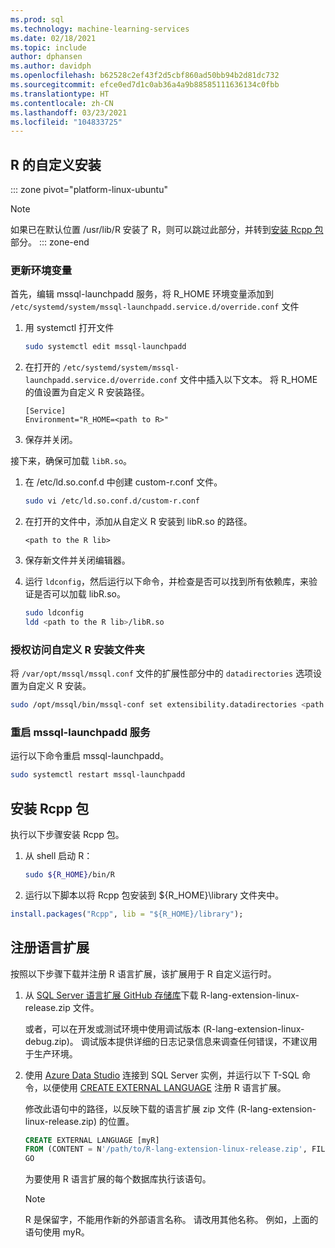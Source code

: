 ```yaml
---
ms.prod: sql
ms.technology: machine-learning-services
ms.date: 02/18/2021
ms.topic: include
author: dphansen
ms.author: davidph
ms.openlocfilehash: b62528c2ef43f2d5cbf860ad50bb94b2d81dc732
ms.sourcegitcommit: efce0ed7d1c0ab36a4a9b88585111636134c0fbb
ms.translationtype: HT
ms.contentlocale: zh-CN
ms.lasthandoff: 03/23/2021
ms.locfileid: "104833725"
---
```

## <a name="custom-installation-of-r"></a>R 的自定义安装

::: zone pivot="platform-linux-ubuntu"
> [!NOTE]
> 如果已在默认位置 /usr/lib/R 安装了 R，则可以跳过此部分，并转到[安装 Rcpp 包](#install-rcpp-package-linux)部分。
::: zone-end

### <a name="update-the-environment-variables"></a>更新环境变量

首先，编辑 mssql-launchpadd 服务，将 R_HOME 环境变量添加到 `/etc/systemd/system/mssql-launchpadd.service.d/override.conf` 文件 

1. 用 systemctl 打开文件

    ```bash
    sudo systemctl edit mssql-launchpadd
    ```

1. 在打开的 `/etc/systemd/system/mssql-launchpadd.service.d/override.conf` 文件中插入以下文本。 将 R_HOME 的值设置为自定义 R 安装路径。

    ```text
    [Service]
    Environment="R_HOME=<path to R>"
    ```

1. 保存并关闭。

接下来，确保可加载 `libR.so`。

1. 在 /etc/ld.so.conf.d 中创建 custom-r.conf 文件。

    ```bash
    sudo vi /etc/ld.so.conf.d/custom-r.conf
    ```

1. 在打开的文件中，添加从自定义 R 安装到 libR.so 的路径。

    ```
    <path to the R lib>
    ```

1. 保存新文件并关闭编辑器。

1. 运行 `ldconfig`，然后运行以下命令，并检查是否可以找到所有依赖库，来验证是否可以加载 libR.so。

    ```bash
    sudo ldconfig
    ldd <path to the R lib>/libR.so
    ```

### <a name="grant-access-to-the-custom-r-installation-folder"></a>授权访问自定义 R 安装文件夹

将 `/var/opt/mssql/mssql.conf` 文件的扩展性部分中的 `datadirectories` 选项设置为自定义 R 安装。

```bash
sudo /opt/mssql/bin/mssql-conf set extensibility.datadirectories <path to R>
```

### <a name="restart-mssql-launchpadd-service"></a>重启 mssql-launchpadd 服务

运行以下命令重启 mssql-launchpadd。

```bash
sudo systemctl restart mssql-launchpadd
```

<a name="install-rcpp-package-linux"></a>

## <a name="install-rcpp-package"></a>安装 Rcpp 包

执行以下步骤安装 Rcpp 包。

1. 从 shell 启动 R：

    ```bash
    sudo ${R_HOME}/bin/R
    ```

1. 运行以下脚本以将 Rcpp 包安装到 ${R_HOME}\library 文件夹中。

  ```R
  install.packages("Rcpp", lib = "${R_HOME}/library");
  ```

## <a name="register-language-extension"></a>注册语言扩展

按照以下步骤下载并注册 R 语言扩展，该扩展用于 R 自定义运行时。

1. 从 [SQL Server 语言扩展 GitHub 存储库](https://github.com/microsoft/sql-server-language-extensions/releases)下载 R-lang-extension-linux-release.zip 文件。

    或者，可以在开发或测试环境中使用调试版本 (R-lang-extension-linux-debug.zip)。 调试版本提供详细的日志记录信息来调查任何错误，不建议用于生产环境。

1. 使用 [Azure Data Studio](../../../azure-data-studio/what-is-azure-data-studio.md) 连接到 SQL Server 实例，并运行以下 T-SQL 命令，以便使用 [CREATE EXTERNAL LANGUAGE](../../../t-sql/statements/create-external-language-transact-sql.md) 注册 R 语言扩展。 

    修改此语句中的路径，以反映下载的语言扩展 zip 文件 (R-lang-extension-linux-release.zip) 的位置。

    ```sql
    CREATE EXTERNAL LANGUAGE [myR]
    FROM (CONTENT = N'/path/to/R-lang-extension-linux-release.zip', FILE_NAME = 'libRExtension.so.1.1');
    GO
    ```

    为要使用 R 语言扩展的每个数据库执行该语句。

    > [!NOTE]
    > R 是保留字，不能用作新的外部语言名称。 请改用其他名称。 例如，上面的语句使用 myR。
